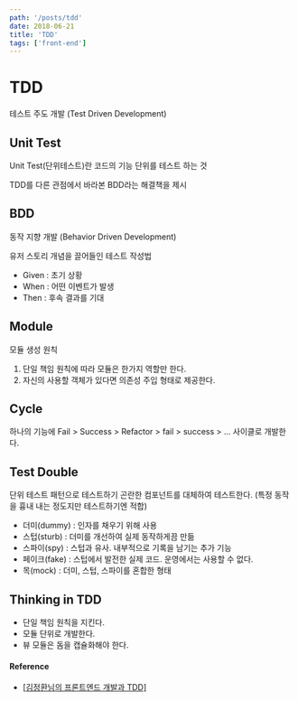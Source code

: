 ```yaml
---
path: '/posts/tdd'
date: 2018-06-21
title: 'TDD'
tags: ['front-end']
---
```


# TDD

테스트 주도 개발 (Test Driven Development)

## Unit Test

Unit Test(단위테스트)란 코드의 기능 단위를 테스트 하는 것

TDD를 다른 관점에서 바라본 BDD라는 해결책을 제시

## BDD

동작 지향 개발 (Behavior Driven Development)

유저 스토리 개념을 끌어들인 테스트 작성법

- Given : 초기 상황
- When : 어떤 이벤트가 발생
- Then : 후속 결과를 기대

## Module

모듈 생성 원칙

1. 단일 책임 원칙에 따라 모듈은 한가지 역할만 한다.
2. 자신의 사용할 객체가 있다면 의존성 주입 형태로 제공한다.

## Cycle

하나의 기능에 Fail > Success > Refactor > fail > success > ... 사이클로 개발한다.

## Test Double

단위 테스트 패턴으로 테스트하기 곤란한 컴포넌트를 대체하여 테스트한다.
(특정 동작을 흉내 내는 정도지만 테스트하기엔 적합)

- 더미(dummy) : 인자를 채우기 위해 사용
- 스텁(sturb) : 더미를 개선하여 실제 동작하게끔 만듦
- 스파이(spy) : 스텁과 유사. 내부적으로 기록을 남기는 추가 기능
- 페이크(fake) : 스텁에서 발전한 실제 코드. 운영에서는 사용할 수 없다.
- 목(mock) : 더미, 스텁, 스파이를 혼합한 형태

## Thinking in TDD

- 단일 책임 원칙을 지킨다.
- 모듈 단위로 개발한다.
- 뷰 모듈은 돔을 캡슐화해야 한다.

#### Reference

- [[김정환님의 프론트엔드 개발과 TDD]](https://slides.com/jeonghwan/fe-tdd#/)
